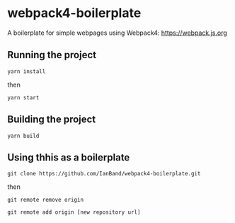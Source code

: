 # webpack4-boilerplate
A boilerplate for simple webpages using Webpack4: https://webpack.js.org

## Running the project
`yarn install`

then

`yarn start`

## Building the project
`yarn build`


## Using thhis as a boilerplate
`git clone https://github.com/IanBand/webpack4-boilerplate.git`

then

`git remote remove origin`

`git remote add origin [new repository url]`
